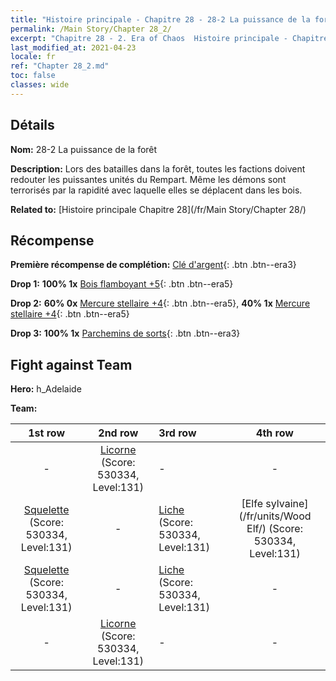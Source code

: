 ```yaml
---
title: "Histoire principale - Chapitre 28 - 28-2 La puissance de la forêt"
permalink: /Main Story/Chapter 28_2/
excerpt: "Chapitre 28 - 2. Era of Chaos  Histoire principale - Chapitre 28_2. 28-2 La puissance de la forêt"
last_modified_at: 2021-04-23
locale: fr
ref: "Chapter 28_2.md"
toc: false
classes: wide
---
```


## Détails

 **Nom:** 28-2 La puissance de la forêt

 **Description:** Lors des batailles dans la forêt, toutes les factions doivent redouter les puissantes unités du Rempart. Même les démons sont terrorisés par la rapidité avec laquelle elles se déplacent dans les bois.

 **Related to:** [Histoire principale Chapitre 28](/fr/Main Story/Chapter 28/)

## Récompense

 **Première récompense de complétion:** [Clé d'argent](/ItemsFR/con_693/){: .btn .btn--era3}

 **Drop 1:** **100% 1x** [Bois flamboyant +5](/ItemsFR/mat_97/){: .btn .btn--era5}

 **Drop 2:** **60% 0x** [Mercure stellaire +4](/ItemsFR/mat_91/){: .btn .btn--era5}, **40% 1x** [Mercure stellaire +4](/ItemsFR/mat_91/){: .btn .btn--era5}

 **Drop 3:** **100% 1x** [Parchemins de sorts](/ItemsFR/con_694/){: .btn .btn--era3}


## Fight against Team
 **Hero:** h_Adelaide

 **Team:**


  | 1st row | 2nd row | 3rd row | 4th row |
  |:----:|:----:|:----|:----:|
  | - | [Licorne](/fr/units/Unicorn/) (Score: 530334, Level:131)  | - | - |
  | [Squelette](/fr/units/Skeleton/) (Score: 530334, Level:131)  | - | [Liche](/fr/units/Lich/) (Score: 530334, Level:131)  | [Elfe sylvaine](/fr/units/Wood Elf/) (Score: 530334, Level:131)  |
  | [Squelette](/fr/units/Skeleton/) (Score: 530334, Level:131)  | - | [Liche](/fr/units/Lich/) (Score: 530334, Level:131)  | - |
  | - | [Licorne](/fr/units/Unicorn/) (Score: 530334, Level:131)  | - | - |


